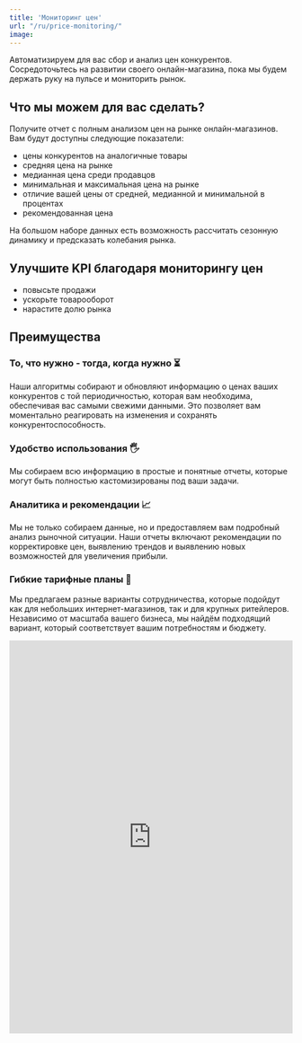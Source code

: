 ```yaml
---
title: 'Мониторинг цен'
url: "/ru/price-monitoring/"
image: 
---
```


Автоматизируем для вас сбор и анализ цен конкурентов. Сосредоточьтесь на развитии своего онлайн-магазина, пока мы будем держать руку на пульсе и мониторить рынок.

## Что мы можем для вас сделать?

Получите отчет с полным анализом цен на рынке онлайн-магазинов. Вам будут доступны следующие показатели:

- цены конкурентов на аналогичные товары
- средняя цена на рынке
- медианная цена среди продавцов
- минимальная и максимальная цена на рынке
- отличие вашей цены от средней, медианной и минимальной в процентах
- рекомендованная цена

На большом наборе данных есть возможность рассчитать сезонную динамику и предсказать колебания рынка.

## Улучшите KPI благодаря мониторингу цен

- повысьте продажи
- ускорьте товарооборот
- нарастите долю рынка

## Преимущества

### То, что нужно - тогда, когда нужно ⏳

Наши алгоритмы собирают и обновляют информацию о ценах ваших конкурентов с той периодичностью, которая вам необходима, обеспечивая вас самыми свежими данными. Это позволяет вам моментально реагировать на изменения и сохранять конкурентоспособность.

### Удобство использования 🖐️

Мы собираем всю информацию в простые и понятные отчеты, которые могут быть полностью кастомизированы под ваши задачи. 

### Аналитика и рекомендации 📈

Мы не только собираем данные, но и предоставляем вам подробный анализ рыночной ситуации. Наши отчеты включают рекомендации по корректировке цен, выявлению трендов и выявлению новых возможностей для увеличения прибыли.

### Гибкие тарифные планы 💸

Мы предлагаем разные варианты сотрудничества, которые подойдут как для небольших интернет-магазинов, так и для крупных ритейлеров. Независимо от масштаба вашего бизнеса, мы найдём подходящий вариант, который соответствует вашим потребностям и бюджету.

<iframe class="airtable-embed" src="https://airtable.com/embed/appnzmRUtyRqKiKbK/pagitBKa2vrKz7Ytx/form" frameborder="0" onmousewheel="" width="100%" height="700" style="background: transparent; border: 0px solid #ccc;"></iframe>
